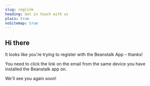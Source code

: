 ```yaml
---
slug: reglink
heading: Get in touch with us
plain: true
noSitemap: true
---
```


## Hi there

It looks like you're trying to register with the Beanstalk App – thanks!

You need to click the link on the email from the same device you have installed the Beanstalk app on.

We'll see you again soon!